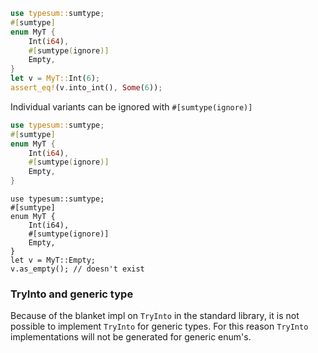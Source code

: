 ```rust
use typesum::sumtype;
#[sumtype]
enum MyT {
    Int(i64),
    #[sumtype(ignore)]
    Empty,
}
let v = MyT::Int(6);
assert_eq!(v.into_int(), Some(6));
```

Individual variants can be ignored with `#[sumtype(ignore)]`

```rust
use typesum::sumtype;
#[sumtype]
enum MyT {
    Int(i64),
    #[sumtype(ignore)]
    Empty,
}
```

```rust,compile_fail
use typesum::sumtype;
#[sumtype]
enum MyT {
    Int(i64),
    #[sumtype(ignore)]
    Empty,
}
let v = MyT::Empty;
v.as_empty(); // doesn't exist
```

### TryInto and generic type

Because of the blanket impl on `TryInto` in the standard library, it is not possible to
implement `TryInto` for generic types. For this reason `TryInto` implementations will not
be generated for generic enum's.
